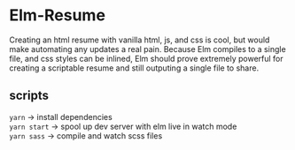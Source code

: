 # Elm-Resume

Creating an html resume with vanilla html, js, and css is cool, but would make automating any updates a real pain. Because Elm compiles to a single file, and css styles can be inlined, Elm should prove extremely powerful for creating a scriptable resume and still outputing a single file to share.

## scripts

`yarn` -> install dependencies <br>
`yarn start` -> spool up dev server with elm live in watch mode <br>
`yarn sass` -> compile and watch scss files <br>
